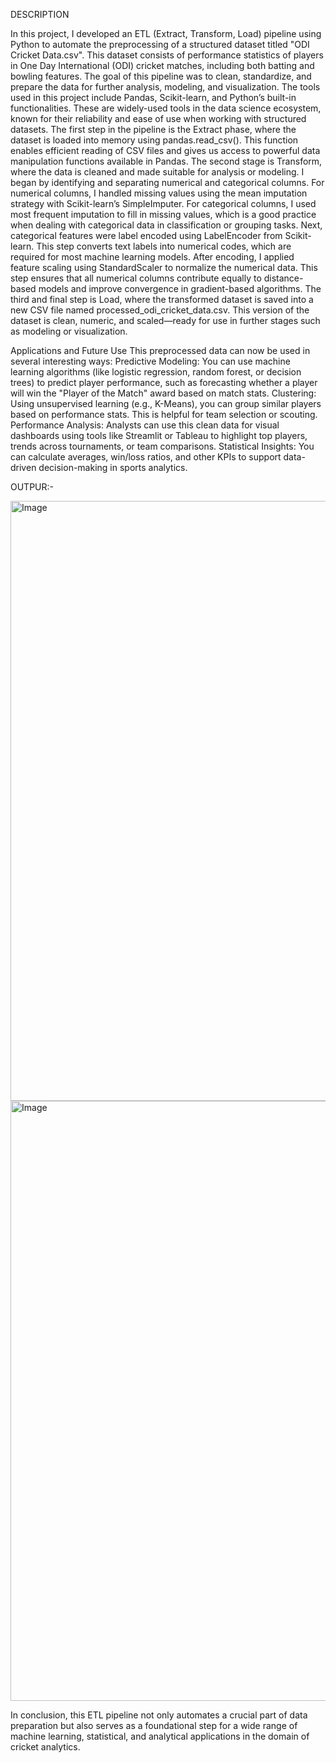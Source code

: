DESCRIPTION

In this project, I developed an ETL (Extract, Transform, Load) pipeline using Python to automate the preprocessing of a structured dataset titled "ODI Cricket Data.csv". This dataset consists of performance statistics of players in One Day International (ODI) cricket matches, including both batting and bowling features. The goal of this pipeline was to clean, standardize, and prepare the data for further analysis, modeling, and visualization.
The tools used in this project include Pandas, Scikit-learn, and Python’s built-in functionalities. These are widely-used tools in the data science ecosystem, known for their reliability and ease of use when working with structured datasets.
The first step in the pipeline is the Extract phase, where the dataset is loaded into memory using pandas.read_csv(). This function enables efficient reading of CSV files and gives us access to powerful data manipulation functions available in Pandas.
The second stage is Transform, where the data is cleaned and made suitable for analysis or modeling. I began by identifying and separating numerical and categorical columns. For numerical columns, I handled missing values using the mean imputation strategy with Scikit-learn’s SimpleImputer. For categorical columns, I used most frequent imputation to fill in missing values, which is a good practice when dealing with categorical data in classification or grouping tasks.
Next, categorical features were label encoded using LabelEncoder from Scikit-learn. This step converts text labels into numerical codes, which are required for most machine learning models. After encoding, I applied feature scaling using StandardScaler to normalize the numerical data. This step ensures that all numerical columns contribute equally to distance-based models and improve convergence in gradient-based algorithms.
The third and final step is Load, where the transformed dataset is saved into a new CSV file named processed_odi_cricket_data.csv. This version of the dataset is clean, numeric, and scaled—ready for use in further stages such as modeling or visualization.

Applications and Future Use
This preprocessed data can now be used in several interesting ways:
Predictive Modeling: You can use machine learning algorithms (like logistic regression, random forest, or decision trees) to predict player performance, such as forecasting whether a player will win the "Player of the Match" award based on match stats.
Clustering: Using unsupervised learning (e.g., K-Means), you can group similar players based on performance stats. This is helpful for team selection or scouting.
Performance Analysis: Analysts can use this clean data for visual dashboards using tools like Streamlit or Tableau to highlight top players, trends across tournaments, or team comparisons.
Statistical Insights: You can calculate averages, win/loss ratios, and other KPIs to support data-driven decision-making in sports analytics.

OUTPUR:-

<img width="960" alt="Image" src="https://github.com/user-attachments/assets/061224ca-a22e-41e1-aabe-1b7b00ca600a" />

<img width="960" alt="Image" src="https://github.com/user-attachments/assets/d2833a39-e04f-4f12-baef-fe76f5163862" />

In conclusion, this ETL pipeline not only automates a crucial part of data preparation but also serves as a foundational step for a wide range of machine learning, statistical, and analytical applications in the domain of cricket analytics.
